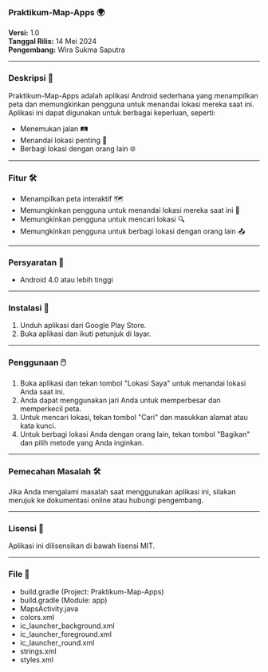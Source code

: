 ### Praktikum-Map-Apps 🌍

**Versi:** 1.0  
**Tanggal Rilis:** 14 Mei 2024  
**Pengembang:** Wira Sukma Saputra  

---

### Deskripsi 📝

Praktikum-Map-Apps adalah aplikasi Android sederhana yang menampilkan peta dan memungkinkan pengguna untuk menandai lokasi mereka saat ini. Aplikasi ini dapat digunakan untuk berbagai keperluan, seperti:

- Menemukan jalan 🛤️
- Menandai lokasi penting 📍
- Berbagi lokasi dengan orang lain 🌐

---

### Fitur 🛠️

- Menampilkan peta interaktif 🗺️
- Memungkinkan pengguna untuk menandai lokasi mereka saat ini 📌
- Memungkinkan pengguna untuk mencari lokasi 🔍
- Memungkinkan pengguna untuk berbagi lokasi dengan orang lain 📤

---

### Persyaratan 📱

- Android 4.0 atau lebih tinggi 

---

### Instalasi 🚀

1. Unduh aplikasi dari Google Play Store.
2. Buka aplikasi dan ikuti petunjuk di layar.

---

### Penggunaan 🖱️

1. Buka aplikasi dan tekan tombol "Lokasi Saya" untuk menandai lokasi Anda saat ini.
2. Anda dapat menggunakan jari Anda untuk memperbesar dan memperkecil peta.
3. Untuk mencari lokasi, tekan tombol "Cari" dan masukkan alamat atau kata kunci.
4. Untuk berbagi lokasi Anda dengan orang lain, tekan tombol "Bagikan" dan pilih metode yang Anda inginkan.

---

### Pemecahan Masalah 🛠️

Jika Anda mengalami masalah saat menggunakan aplikasi ini, silakan merujuk ke dokumentasi online atau hubungi pengembang.

---

### Lisensi 📜

Aplikasi ini dilisensikan di bawah lisensi MIT.

---

### File 📂

- build.gradle (Project: Praktikum-Map-Apps)
- build.gradle (Module: app)
- MapsActivity.java
- colors.xml
- ic_launcher_background.xml
- ic_launcher_foreground.xml
- ic_launcher_round.xml
- strings.xml
- styles.xml
